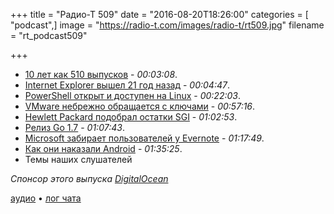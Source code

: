 +++
title = "Радио-Т 509"
date = "2016-08-20T18:26:00"
categories = [ "podcast",]
image = "https://radio-t.com/images/radio-t/rt509.jpg"
filename = "rt_podcast509"

+++

- [10 лет как 510 выпусков](https://radio-t.com/p/2016/08/16/prep-10y/) - *00:03:08*.
- [Internet Explorer вышел 21 год назад](https://geektimes.ru/post/279542/) - *00:04:47*.
- [PowerShell открыт и доступен на Linux](https://azure.microsoft.com/en-us/blog/powershell-is-open-sourced-and-is-available-on-linux/) - *00:22:03*.
- [VMware небрежно обращается с ключами](http://www.theregister.co.uk/2016/08/16/vmware_shipped_public_key_with_its_photon_osforcontainers/) - *00:57:16*.
- [Hewlett Packard подобрал остатки SGI](https://techcrunch.com/2016/08/11/hpe-sgi/) - *01:02:53*.
- [Релиз Go 1.7](https://habrahabr.ru/post/307864/) - *01:07:43*.
- [Microsoft забирает пользователей у Evernote](http://thenextweb.com/insider/2016/08/18/microsoft-thinks-its-time-mac-users-ditch-evernote-for-onenote/) - *01:17:49*.
- [Как они наказали Android](http://www.businessinsider.com/russia-fines-google-68-million-over-antitrust-violations-on-android-2016-8) - *01:35:25*.
- Темы наших слушателей

_Спонсор этого выпуска [DigitalOcean](https://www.digitalocean.com)_

[аудио](http://cdn.radio-t.com/rt_podcast509.mp3) • [лог чата](http://chat.radio-t.com/logs/radio-t-509.html)
<audio src="http://cdn.radio-t.com/rt_podcast509.mp3" preload="none"></audio>
